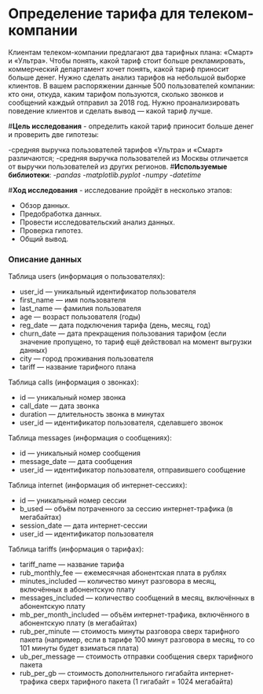 # Определение тарифа для телеком-компании
Клиентам телеком-компании предлагают два тарифных плана: «Смарт» и «Ультра». Чтобы понять, какой тариф стоит больше рекламировать, коммерческий департамент хочет понять, какой тариф приносит больше денег. Нужно сделать анализ тарифов на небольшой выборке клиентов. В вашем распоряжении данные 500 пользователей компании: кто они, откуда, каким тарифом пользуются, сколько звонков и сообщений каждый отправил за 2018 год. Нужно проанализировать поведение клиентов и сделать вывод — какой тариф лучше.

#**Цель исследования** - определить какой тариф приносит больше денег и проверить две гипотезы:

-средняя выручка пользователей тарифов «Ультра» и «Смарт» различаются;
-средняя выручка пользователей из Москвы отличается от выручки пользователей из других регионов.
#**Используемые библиотеки**:
-*pandas*
-*matplotlib.pyplot*
-*numpy*
-*datetime*

#**Ход исследования** - исследование пройдёт в несколько этапов:

- Обзор данных.
- Предобработка данных.
- Провести исследовательский анализ данных.
- Проверка гипотез.
- Общий вывод.

### Описание данных 

Таблица users (информация о пользователях):
- user_id — уникальный идентификатор пользователя
- first_name — имя пользователя
- last_name — фамилия пользователя
- age — возраст пользователя (годы)
- reg_date — дата подключения тарифа (день, месяц, год)
- churn_date — дата прекращения пользования тарифом (если значение пропущено, то тариф ещё действовал на момент выгрузки данных)
- city — город проживания пользователя
- tariff — название тарифного плана

Таблица calls (информация о звонках):
- id — уникальный номер звонка
- call_date — дата звонка
- duration — длительность звонка в минутах
- user_id — идентификатор пользователя, сделавшего звонок

Таблица messages (информация о сообщениях):
- id — уникальный номер сообщения
- message_date — дата сообщения
- user_id — идентификатор пользователя, отправившего сообщение

Таблица internet (информация об интернет-сессиях):
- id — уникальный номер сессии
- b_used — объём потраченного за сессию интернет-трафика (в мегабайтах)
- session_date — дата интернет-сессии
- user_id — идентификатор пользователя

Таблица tariffs (информация о тарифах):
- tariff_name — название тарифа
- rub_monthly_fee — ежемесячная абонентская плата в рублях
- minutes_included — количество минут разговора в месяц, включённых в абонентскую плату
- messages_included — количество сообщений в месяц, включённых в абонентскую плату
- mb_per_month_included — объём интернет-трафика, включённого в абонентскую плату (в мегабайтах)
- rub_per_minute — стоимость минуты разговора сверх тарифного пакета (например, если в тарифе 100 минут разговора в месяц, то со 101 минуты будет взиматься плата)
- ub_per_message — стоимость отправки сообщения сверх тарифного пакета
- rub_per_gb — стоимость дополнительного гигабайта интернет-трафика сверх тарифного пакета (1 гигабайт = 1024 мегабайта)

